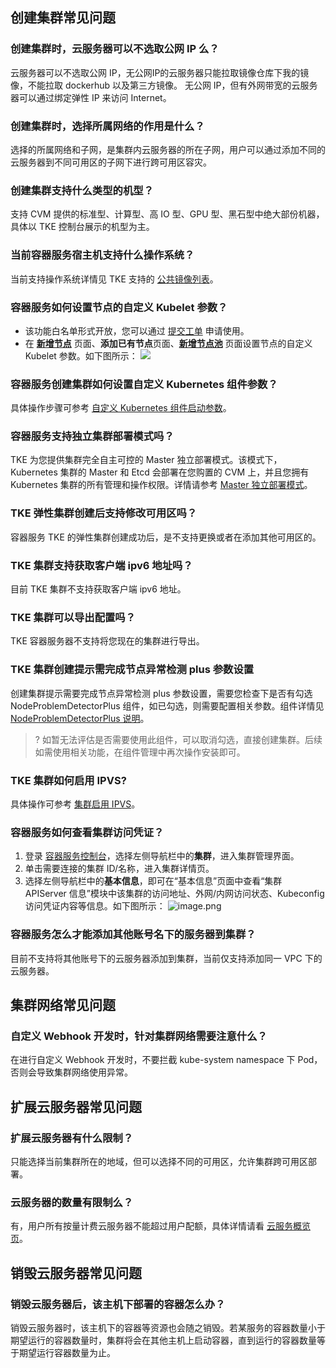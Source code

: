 ## 创建集群常见问题

### 创建集群时，云服务器可以不选取公网 IP 么？

云服务器可以不选取公网 IP，无公网IP的云服务器只能拉取镜像仓库下我的镜像，不能拉取 dockerhub 以及第三方镜像。
无公网 IP，但有外网带宽的云服务器可以通过绑定弹性 IP 来访问 Internet。

### 创建集群时，选择所属网络的作用是什么？

选择的所属网络和子网，是集群内云服务器的所在子网，用户可以通过添加不同的云服务器到不同可用区的子网下进行跨可用区容灾。

### 创建集群支持什么类型的机型？

支持 CVM 提供的标准型、计算型、高 IO 型、GPU 型、黑石型中绝大部份机器，具体以 TKE 控制台展示的机型为主。

### 当前容器服务宿主机支持什么操作系统？
当前支持操作系统详情见 TKE 支持的 [公共镜像列表](https://cloud.tencent.com/document/product/457/68289)。  


### 容器服务如何设置节点的自定义 Kubelet 参数？
- 该功能白名单形式开放，您可以通过 [提交工单](https://console.cloud.tencent.com/workorder/category) 申请使用。
- 在 [**新增节点**](https://cloud.tencent.com/document/product/457/32203) 页面、**添加已有节点**页面、**[新增节点池](https://cloud.tencent.com/document/product/457/43735)** 页面设置节点的自定义 Kubelet 参数。如下图所示：
![](https://qcloudimg.tencent-cloud.cn/raw/4fd24e5d923fd3969927564dc489c695.png)

 
### 容器服务创建集群如何设置自定义 Kubernetes 组件参数？
具体操作步骤可参考 [自定义 Kubernetes 组件启动参数](https://cloud.tencent.com/document/product/457/47775)。

 
### 容器服务支持独立集群部署模式吗？

TKE 为您提供集群完全自主可控的 Master 独立部署模式。该模式下，Kubernetes 集群的 Master 和 Etcd 会部署在您购置的 CVM 上，并且您拥有 Kubernetes 集群的所有管理和操作权限。详情请参考 [Master 独立部署模式](https://cloud.tencent.com/document/product/457/31013#master-.E6.89.98.E7.AE.A1.E6.A8.A1.E5.BC.8F.E6.B3.A8.E6.84.8F.E4.BA.8B.E9.A1.B9)。

 


### TKE 弹性集群创建后支持修改可用区吗？	
容器服务 TKE 的弹性集群创建成功后，是不支持更换或者在添加其他可用区的。


### TKE 集群支持获取客户端 ipv6 地址吗？
目前 TKE 集群不支持获取客户端 ipv6 地址。


### TKE 集群可以导出配置吗？

TKE 容器服务器不支持将您现在的集群进行导出。




 
### TKE 集群创建提示需完成节点异常检测 plus 参数设置

创建集群提示需要完成节点异常检测 plus 参数设置，需要您检查下是否有勾选 NodeProblemDetectorPlus 组件，如已勾选，则需要配置相关参数。组件详情见 [NodeProblemDetectorPlus 说明](https://cloud.tencent.com/document/product/457/49422)。
>? 如暂无法评估是否需要使用此组件，可以取消勾选，直接创建集群。后续如需使用相关功能，在组件管理中再次操作安装即可。

 
 
### TKE 集群如何启用 IPVS?
具体操作可参考 [集群启用 IPVS](https://cloud.tencent.com/document/product/457/32193)。

 

### 容器服务如何查看集群访问凭证？

1. 登录 [容器服务控制台](https://console.cloud.tencent.com/tke2/cluster?rid=4)，选择左侧导航栏中的**集群**，进入集群管理界面。
2. 单击需要连接的集群 ID/名称，进入集群详情页。
3. 选择左侧导航栏中的**基本信息**，即可在“基本信息”页面中查看“集群 APIServer 信息”模块中该集群的访问地址、外网/内网访问状态、Kubeconfig 访问凭证内容等信息。如下图所示：
![image.png](https://img-cdn.wezhuiyi.com/yibot/456786921/images/z46xan37m7palic76285.png)


### 容器服务怎么才能添加其他账号名下的服务器到集群？	
目前不支持将其他账号下的云服务器添加到集群，当前仅支持添加同一 VPC 下的云服务器。








## 集群网络常见问题


### 自定义 Webhook 开发时，针对集群网络需要注意什么？
在进行自定义 Webhook 开发时，不要拦截 kube-system namespace 下 Pod，否则会导致集群网络使用异常。





## 扩展云服务器常见问题

### 扩展云服务器有什么限制？

只能选择当前集群所在的地域，但可以选择不同的可用区，允许集群跨可用区部署。

### 云服务器的数量有限制么？

有，用户所有按量计费云服务器不能超过用户配额，具体详情请看 [云服务概览页](https://console.cloud.tencent.com/cvm/overview)。

## 销毁云服务器常见问题

### 销毁云服务器后，该主机下部署的容器怎么办？

销毁云服务器时，该主机下的容器等资源也会随之销毁。若某服务的容器数量小于期望运行的容器数量时，集群将会在其他主机上启动容器，直到运行的容器数量等于期望运行容器数量为止。
